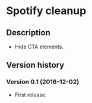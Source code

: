 # Spotify cleanup

## Description

- Hide CTA elements.


## Version history

### Version 0.1 (2016-12-02)
- First release.
